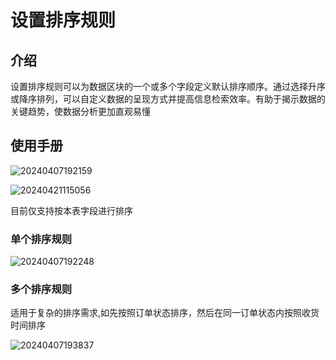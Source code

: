 # 设置排序规则

## 介绍

设置排序规则可以为数据区块的一个或多个字段定义默认排序顺序。通过选择升序或降序排列，可以自定义数据的呈现方式并提高信息检索效率。有助于揭示数据的关键趋势，使数据分析更加直观易懂

## 使用手册

![20240407192159](https://static-docs.nocobase.com/20240407192159.png)

![20240421115056](https://static-docs.nocobase.com/20240421115056.png)

目前仅支持按本表字段进行排序


### 单个排序规则

![20240407192248](https://static-docs.nocobase.com/20240407192248.png)

### 多个排序规则

适用于复杂的排序需求,如先按照订单状态排序，然后在同一订单状态内按照收货时间排序

![20240407193837](https://static-docs.nocobase.com/20240407193837.png)